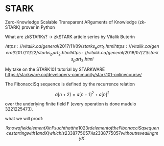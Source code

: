 # STARK
Zero-Knowledge Scalable Transparent ARguments of Knowledge (zk-STARK) prover in Python

What are zkSTARKs?
-> zkSTARK article series by Vitalik Buterin 
```math
https://vitalik.ca/general/2017/11/09/starks_part_1.html
https://vitalik.ca/general/2017/11/22/starks_part_2.html
https://vitalik.ca/general/2018/07/21/starks_part_3.html
```

My take on the STARK101 tutorial by STARKWARE <br />
https://starkware.co/developers-community/stark101-onlinecourse/

The FibonacciSq sequence is defined by the recurrence relation 
```math
a[n+2] = a[n+1]^2 + a[n]^2
```
over the underlying finite field F (every operation is done mudulo 3221225473).


what we will proof: 
```math
I know a field element X in F such that the 1023rd element 
of the FibonacciSq sequence starting with 1 and X (which is 2338775057) is
2338775057 without revealing my X.
```
